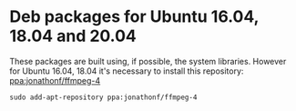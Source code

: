 # Deb packages for Ubuntu 16.04, 18.04 and 20.04

These packages are built using, if possible, the system libraries. However for Ubuntu 16.04, 18.04 it's necessary to install this repository: [ppa:jonathonf/ffmpeg-4](https://launchpad.net/~jonathonf/+archive/ubuntu/ffmpeg-4)

`sudo add-apt-repository ppa:jonathonf/ffmpeg-4`
